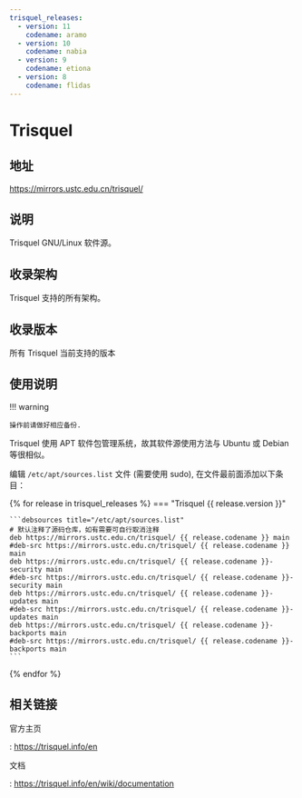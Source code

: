 ```yaml
---
trisquel_releases:
  - version: 11
    codename: aramo
  - version: 10
    codename: nabia
  - version: 9
    codename: etiona
  - version: 8
    codename: flidas
---
```


# Trisquel

## 地址

<https://mirrors.ustc.edu.cn/trisquel/>

## 说明

Trisquel GNU/Linux 软件源。

## 收录架构

Trisquel 支持的所有架构。

## 收录版本

所有 Trisquel 当前支持的版本

## 使用说明

!!! warning

    操作前请做好相应备份.

Trisquel 使用 APT 软件包管理系统，故其软件源使用方法与 Ubuntu 或 Debian
等很相似。

编辑 `/etc/apt/sources.list` 文件 (需要使用 sudo), 在文件最前面添加以下条目：

{% for release in trisquel_releases %}
=== "Trisquel {{ release.version }}"

    ```debsources title="/etc/apt/sources.list"
    # 默认注释了源码仓库，如有需要可自行取消注释
    deb https://mirrors.ustc.edu.cn/trisquel/ {{ release.codename }} main
    #deb-src https://mirrors.ustc.edu.cn/trisquel/ {{ release.codename }} main
    deb https://mirrors.ustc.edu.cn/trisquel/ {{ release.codename }}-security main
    #deb-src https://mirrors.ustc.edu.cn/trisquel/ {{ release.codename }}-security main
    deb https://mirrors.ustc.edu.cn/trisquel/ {{ release.codename }}-updates main
    #deb-src https://mirrors.ustc.edu.cn/trisquel/ {{ release.codename }}-updates main
    deb https://mirrors.ustc.edu.cn/trisquel/ {{ release.codename }}-backports main
    #deb-src https://mirrors.ustc.edu.cn/trisquel/ {{ release.codename }}-backports main
    ```
{% endfor %}

## 相关链接

官方主页

:   <https://trisquel.info/en>

文档

:   <https://trisquel.info/en/wiki/documentation>
